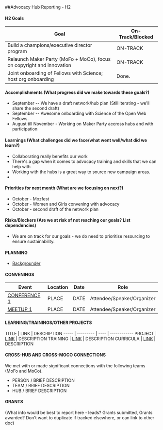 ##Advocacy Hub Reporting - H2

#### H2 Goals

Goal | On-Track/Blocked 
----- | -------- | 
Build a champions/executive director program | ON-TRACK
Relaunch Maker Party (MoFo + MoCo), focus on copyright and innovation | ON-TRACK
Joint onboarding of Fellows with Science; host org onboarding | Done. 

#### Accomplishments (What progress did we make towards these goals?)
* September -- We have a draft network/hub plan (Still iterating - we'll share the second draft) 
* September -- Awesome onboarding with Science of the Open Web Fellows. 
* August till November - Working on Maker Party accross hubs and with participation 


#### Learnings (What challenges did we face/what went well/what did we learn?)
* Collaborating really benefits our work 
* There's a gap when it comes to advocacy training and skills that we can help with 
* Working with the hubs is a great way to source new campaign areas. 
*

#### Priorities for next month (What are we focusing on next?)
* October - Mozfest 
* October - Women and Girls convening with advocacy 
* October - second draft of the network plan 


#### Risks/Blockers (Are we at risk of not reaching our goals? List dependencies)
* We are on track for our goals - we do need to prioritise resourcing to ensure sustainability. 

#### PLANNING
* [Backgrounder](https://docs.google.com/document/d/1GY3BGcq3OlNqvaoyMxellyD3g35WQTF7qPo5stumGD4/edit)

#### CONVENINGS

Event | Location | Date | Role
----- | -------- | ---- | -----
[CONFERENCE 1]() | PLACE  | DATE | Attendee/Speaker/Organizer
[MEETUP 1]() | PLACE | DATE | Attendee/Speaker/Organizer

#### LEARNING/TRAININGS/OTHER PROJECTS

TITLE | LINK | DESCRIPTION
----- | --------- | ---- | ------------
PROJECT | [LINK](link) | DESCRIPTION
TRAINING | [LINK](link) | DESCRIPTION
CURRICULA | [LINK](link) | DESCRIPTION

#### CROSS-HUB AND CROSS-MOCO CONNECTIONS
We met with or made significant connections with the following teams (MoFo and MoCo).

* PERSON / BRIEF DESCRIPTION
* TEAM / BRIEF DESCRIPTION
* HUB / BRIEF DESCRIPTION

#### GRANTS
(What info would be best to report here - leads? Grants submitted, Grants awarded? Don't want to duplicate if tracked elsewhere, or can link to other doc)
